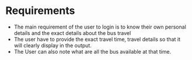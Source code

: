 # Requirements

* The main requirement of the user to login is to know their own personal details and the exact details about the bus travel
* The user have to provide the exact travel time, travel details so that it will clearly display in the output.
* The User can also note what are all the bus available at that time.

